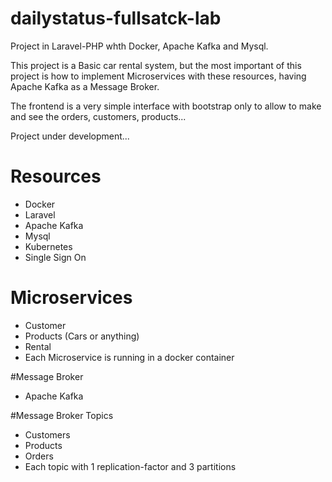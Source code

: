 # dailystatus-fullsatck-lab
Project in Laravel-PHP whth Docker, Apache Kafka and Mysql.  

This project is a Basic car rental system, but the most important of this project is how to implement Microservices 
with these resources, having Apache Kafka as a Message Broker.  

The frontend is a very simple interface with bootstrap only to allow to make and see the orders, customers, products...   

Project under development...

# Resources
- Docker
- Laravel
- Apache Kafka
- Mysql
- Kubernetes
- Single Sign On

# Microservices
- Customer
- Products (Cars or anything)
- Rental  
- Each Microservice is running in a docker container

#Message Broker  
- Apache Kafka  

#Message Broker Topics
- Customers  
- Products  
- Orders
- Each topic with 1 replication-factor and 3 partitions
